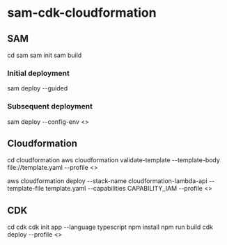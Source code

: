 # sam-cdk-cloudformation

## SAM
cd sam
sam init
sam build

### Initial deployment
sam deploy --guided

### Subsequent deployment
sam deploy --config-env <<profile name>>

## Cloudformation
cd cloudformation
aws cloudformation validate-template --template-body file://template.yaml --profile <<profile name>>

aws cloudformation deploy --stack-name cloudformation-lambda-api --template-file template.yaml --capabilities CAPABILITY_IAM --profile <<profile name>>


## CDK
cd cdk
cdk init app --language typescript
npm install
npm run build
cdk deploy --profile <<profile name>>
